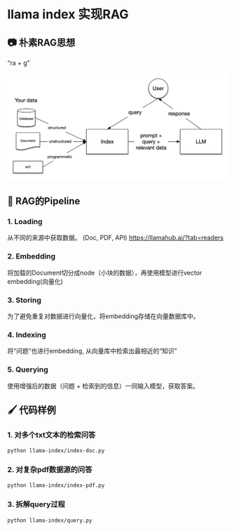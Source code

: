 # llama index 实现RAG

## 📷 朴素RAG思想
“ra + g" 

![Basic RAG](./assets/basic_rag.png)


## 🧹 RAG的Pipeline

### 1. Loading
从不同的来源中获取数据。  (Doc, PDF, API)
https://llamahub.ai/?tab=readers

### 2. Embedding 
将加载的Document切分成node（小块的数据），再使用模型进行vector embedding(向量化)

### 3. Storing
为了避免重复对数据进行向量化，将embedding存储在向量数据库中。

### 4. Indexing
将“问题”也进行embedding, 从向量库中检索出最相近的“知识”

### 5. Querying
使用增强后的数据（问题 + 检索到的信息）一同输入模型，获取答案。



## 🖌️ 代码样例

### 1. 对多个txt文本的检索问答
```
python llama-index/index-doc.py
```

### 2. 对复杂pdf数据源的问答
```
python llama-index/index-pdf.py
```

### 3. 拆解query过程
```
python llama-index/query.py
```